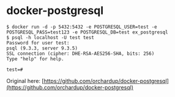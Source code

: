 docker-postgresql
=================

    $ docker run -d -p 5432:5432 -e POSTGRESQL_USER=test -e POSTGRESQL_PASS=test123 -e POSTGRESQL_DB=test ex_postgresql
    $ psql -h localhost -U test test
    Password for user test:
    psql (9.3.3, server 9.3.5)
    SSL connection (cipher: DHE-RSA-AES256-SHA, bits: 256)
    Type "help" for help.

    test=#

Original here: [https://github.com/orchardup/docker-postgresql](https://github.com/orchardup/docker-postgresql)
